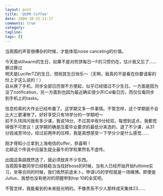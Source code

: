 ```yaml
---
layout: post
title: '@SPR Coffee'
date: 2009-10-25 21:17
comments: true
category: 
tagline: 
tags: []
---
```

    

当周围的声音很嘈杂的时候，才能体现noise canceling的价值。  
  
今天是stillwarm的生日，如果不是对煎饼每日一F的习惯仍在，估计我又忘了……罪过罪过  
明天是LuciferTZ的生日，预祝其生日快乐～（天啊，我真的不是看在你要请客的份上才这么说的！）  
自从换了手机，同步全部日历很不方便起，似乎已经错过不少生日。一方面是因为没了notification，另一方面到也因为最近确实很少开iCal看日历，而仅仅看同步到手机上的tasks。  
  
信息检索的大作业已经布置了。这学期又多一件事情。不管怎样，这个学期是不会比大三更凄惨了。好好享受只有18学分的一学期吧～  
前不久玮玮问我有多少课，我说18分，不过其中有9分经双。每想到这点，我都觉得很不可思议！这学期的确是压着毕业要求的最低分来选的，退了不少课，从31分锐减至18分。经过前两年的压榨，我是真想感受一下学分少是什么感觉……  
  
刚才得知小兰拿到上海电信的offer，恭喜啊！  
北邮这个传说中应届生就业最牛的学校果然名不虚传。  
  
出国这条路既然选了，就必须放弃不少东西。  
当周围多数同学已经稳稳当当找好boss的时候，当有人已经开始开始fulltime实习，坐等合同的时候，我们依然前途未卜。申请US的学校就是一场赌博。即便是Julius，我想也没有绝对的把握申到top 10的全奖吧。  
  
不管怎样，我能看到的未来挺光明的。不像贵系不少人那样成天集体23……  

